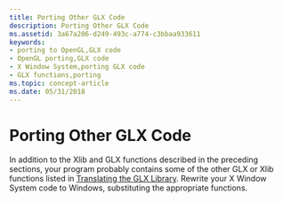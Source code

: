 ```yaml
---
title: Porting Other GLX Code
description: Porting Other GLX Code
ms.assetid: 3a67a206-d249-493c-a774-c3bbaa933611
keywords:
- porting to OpenGL,GLX code
- OpenGL porting,GLX code
- X Window System,porting GLX code
- GLX functions,porting
ms.topic: concept-article
ms.date: 05/31/2018
---
```


# Porting Other GLX Code

In addition to the Xlib and GLX functions described in the preceding sections, your program probably contains some of the other GLX or Xlib functions listed in [Translating the GLX Library](translating-the-glx-library.md). Rewrite your X Window System code to Windows, substituting the appropriate functions.

 

 




